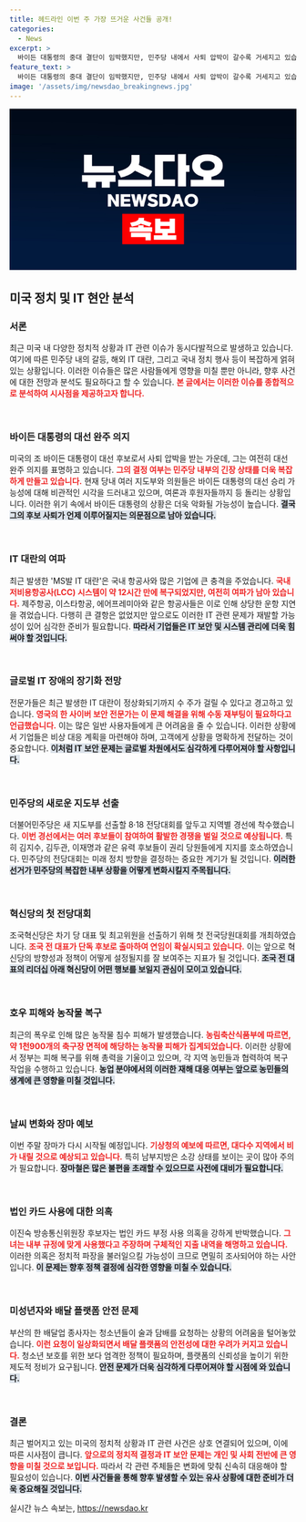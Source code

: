 ```yaml
---
title: 헤드라인 이번 주 가장 뜨거운 사건들 공개!
categories:
  - News
excerpt: >
  바이든 대통령의 중대 결단이 임박했지만, 민주당 내에서 사퇴 압박이 갈수록 거세지고 있습니다. 그의 지지 기반이 흔들리며 정치적 위기가 고조되는 상황에서, 과연 그는 대선을 계속 밀고 나갈 수 있을까요? 클릭하여 더 자세한 내용을 확인해 보세요!
feature_text: >
  바이든 대통령의 중대 결단이 임박했지만, 민주당 내에서 사퇴 압박이 갈수록 거세지고 있습니다. 그의 지지 기반이 흔들리며 정치적 위기가 고조되는 상황에서, 과연 그는 대선을 계속 밀고 나갈 수 있을까요? 클릭하여 더 자세한 내용을 확인해 보세요!
image: '/assets/img/newsdao_breakingnews.jpg'
---
```


<p><img src="/assets/img/newsdao_breakingnews.jpg" alt="pcversion 속보" /></p>

<h2>미국 정치 및 IT 현안 분석</h2>

<h3>서론</h3>

<p>최근 미국 내 다양한 정치적 상황과 IT 관련 이슈가 동시다발적으로 발생하고 있습니다. 여기에 따른 민주당 내의 갈등, 해외 IT 대란, 그리고 국내 정치 행사 등이 복잡하게 얽혀 있는 상황입니다. 이러한 이슈들은 많은 사람들에게 영향을 미칠 뿐만 아니라, 향후 사건에 대한 전망과 분석도 필요하다고 할 수 있습니다. <b><span style="color: #ee2323;">본 글에서는 이러한 이슈를 종합적으로 분석하여 시사점을 제공하고자 합니다.</span></b></p>

<p data-ke-size="size16">&nbsp;</p>

<h3>바이든 대통령의 대선 완주 의지</h3>

<p>미국의 조 바이든 대통령이 대선 후보로서 사퇴 압박을 받는 가운데, 그는 여전히 대선 완주 의지를 표명하고 있습니다. <b><span style="color: #ee2323;">그의 결정 여부는 민주당 내부의 긴장 상태를 더욱 복잡하게 만들고 있습니다.</span></b> 현재 당내 여러 지도부와 의원들은 바이든 대통령의 대선 승리 가능성에 대해 비관적인 시각을 드러내고 있으며, 여론과 후원자들까지 등 돌리는 상황입니다. 이러한 위기 속에서 바이든 대통령의 상황은 더욱 악화될 가능성이 높습니다. <b><span style="background-color: #21538527;">결국 그의 후보 사퇴가 언제 이루어질지는 의문점으로 남아 있습니다.</span></b></p>

<p data-ke-size="size16">&nbsp;</p>

<h3>IT 대란의 여파</h3>

<p>최근 발생한 'MS발 IT 대란'은 국내 항공사와 많은 기업에 큰 충격을 주었습니다. <b><span style="color: #ee2323;">국내 저비용항공사(LCC) 시스템이 약 12시간 만에 복구되었지만, 여전히 여파가 남아 있습니다.</span></b> 제주항공, 이스타항공, 에어프레미아와 같은 항공사들은 이로 인해 상당한 운항 지연을 겪었습니다. 다행히 큰 결항은 없었지만 앞으로도 이러한 IT 관련 문제가 재발할 가능성이 있어 심각한 준비가 필요합니다. <b><span style="background-color: #21538527;">따라서 기업들은 IT 보안 및 시스템 관리에 더욱 힘써야 할 것입니다.</span></b></p>

<p data-ke-size="size16">&nbsp;</p>

<h3>글로벌 IT 장애의 장기화 전망</h3>

<p>전문가들은 최근 발생한 IT 대란이 정상화되기까지 수 주가 걸릴 수 있다고 경고하고 있습니다. <b><span style="color: #ee2323;">영국의 한 사이버 보안 전문가는 이 문제 해결을 위해 수동 재부팅이 필요하다고 언급했습니다.</span></b> 이는 많은 일반 사용자들에게 큰 어려움을 줄 수 있습니다. 이러한 상황에서 기업들은 비상 대응 계획을 마련해야 하며, 고객에게 상황을 명확하게 전달하는 것이 중요합니다. <b><span style="background-color: #21538527;">이처럼 IT 보안 문제는 글로벌 차원에서도 심각하게 다루어져야 할 사항입니다.</span></b></p>

<p data-ke-size="size16">&nbsp;</p>

<h3>민주당의 새로운 지도부 선출</h3>

<p>더불어민주당은 새 지도부를 선출할 8·18 전당대회를 앞두고 지역별 경선에 착수했습니다. <b><span style="color: #ee2323;">이번 경선에서는 여러 후보들이 참여하여 활발한 경쟁을 벌일 것으로 예상됩니다.</span></b> 특히 김지수, 김두관, 이재명과 같은 유력 후보들이 권리 당원들에게 지지를 호소하였습니다. 민주당의 전당대회는 미래 정치 방향을 결정하는 중요한 계기가 될 것입니다. <b><span style="background-color: #21538527;">이러한 선거가 민주당의 복잡한 내부 상황을 어떻게 변화시킬지 주목됩니다.</span></b></p>

<p data-ke-size="size16">&nbsp;</p>

<h3>혁신당의 첫 전당대회</h3>

<p>조국혁신당은 차기 당 대표 및 최고위원을 선출하기 위해 첫 전국당원대회를 개최하였습니다. <b><span style="color: #ee2323;">조국 전 대표가 단독 후보로 출마하여 연임이 확실시되고 있습니다.</span></b> 이는 앞으로 혁신당의 방향성과 정책이 어떻게 설정될지를 잘 보여주는 지표가 될 것입니다. <b><span style="background-color: #21538527;">조국 전 대표의 리더십 아래 혁신당이 어떤 행보를 보일지 관심이 모이고 있습니다.</span></b></p>

<p data-ke-size="size16">&nbsp;</p>

<h3>호우 피해와 농작물 복구</h3>

<p>최근의 폭우로 인해 많은 농작물 침수 피해가 발생했습니다. <b><span style="color: #ee2323;">농림축산식품부에 따르면, 약 1천900개의 축구장 면적에 해당하는 농작물 피해가 집계되었습니다.</span></b> 이러한 상황에서 정부는 피해 복구를 위해 총력을 기울이고 있으며, 각 지역 농민들과 협력하여 복구 작업을 수행하고 있습니다. <b><span style="background-color: #21538527;">농업 분야에서의 이러한 재해 대응 여부는 앞으로 농민들의 생계에 큰 영향을 미칠 것입니다.</span></b></p>

<p data-ke-size="size16">&nbsp;</p>

<h3>날씨 변화와 장마 예보</h3>

<p>이번 주말 장마가 다시 시작될 예정입니다. <b><span style="color: #ee2323;">기상청의 예보에 따르면, 대다수 지역에서 비가 내릴 것으로 예상되고 있습니다.</span></b> 특히 남부지방은 소강 상태를 보이는 곳이 많아 주의가 필요합니다. <b><span style="background-color: #21538527;">장마철은 많은 불편을 초래할 수 있으므로 사전에 대비가 필요합니다.</span></b></p>

<p data-ke-size="size16">&nbsp;</p>

<h3>법인 카드 사용에 대한 의혹</h3>

<p>이진숙 방송통신위원장 후보자는 법인 카드 부정 사용 의혹을 강하게 반박했습니다. <b><span style="color: #ee2323;">그녀는 내부 규정에 맞게 사용했다고 주장하며 구체적인 지출 내역을 해명하고 있습니다.</span></b> 이러한 의혹은 정치적 파장을 불러일으킬 가능성이 크므로 면밀히 조사되어야 하는 사안입니다. <b><span style="background-color: #21538527;">이 문제는 향후 정책 결정에 심각한 영향을 미칠 수 있습니다.</span></b></p>

<p data-ke-size="size16">&nbsp;</p>

<h3>미성년자와 배달 플랫폼 안전 문제</h3>

<p>부산의 한 배달업 종사자는 청소년들이 술과 담배를 요청하는 상황의 어려움을 털어놓았습니다. <b><span style="color: #ee2323;">이런 요청이 일상화되면서 배달 플랫폼의 안전성에 대한 우려가 커지고 있습니다.</span></b> 청소년 보호를 위한 보다 엄격한 정책이 필요하며, 플랫폼의 신뢰성을 높이기 위한 제도적 정비가 요구됩니다. <b><span style="background-color: #21538527;">안전 문제가 더욱 심각하게 다루어져야 할 시점에 와 있습니다.</span></b></p>

<p data-ke-size="size16">&nbsp;</p>

<h3>결론</h3>

<p>최근 벌어지고 있는 미국의 정치적 상황과 IT 관련 사건은 상호 연결되어 있으며, 이에 따른 시사점이 큽니다. <b><span style="color: #ee2323;">앞으로의 정치적 결정과 IT 보안 문제는 개인 및 사회 전반에 큰 영향을 미칠 것으로 보입니다.</span></b> 따라서 각 관련 주체들은 변화에 맞춰 신속히 대응해야 할 필요성이 있습니다. <b><span style="background-color: #21538527;">이번 사건들을 통해 향후 발생할 수 있는 유사 상황에 대한 준비가 더욱 중요해질 것입니다.</span></b></p>
실시간 뉴스 속보는, <a href="https://newsdao.kr" rel="dofollow">https://newsdao.kr</a>



